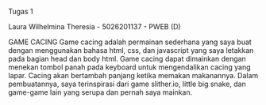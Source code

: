 Tugas 1

Laura Wilhelmina Theresia - 5026201137 - PWEB (D)

GAME CACING
Game cacing adalah permainan sederhana yang saya buat dengan menggunakan bahasa html, css, dan javascript yang saya letakkan pada bagian head dan body html.
Game cacing dapat dimainkan dengan menekan tombol panah pada keyboard untuk mengendalikan cacing yang lapar. Cacing akan bertambah panjang ketika memakan makanannya.
Dalam pembuatannya, saya terinspirasi dari game slither.io, little big snake, dan game-game lain yang serupa dan pernah saya mainkan.
